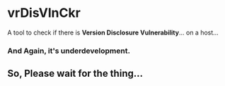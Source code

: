# vrDisVlnCkr

A tool to check if there is  **Version Disclosure Vulnerability**... on a host...

### And Again, it's underdevelopment. 
## So, Please wait for the thing...
